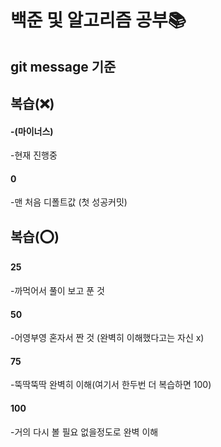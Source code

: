 # 백준 및 알고리즘 공부📚  


## git message 기준
  

## 복습(❌)  
  
#### -(마이너스)
-현재 진행중

#### 0  
-맨 처음 디폴트값 (첫 성공커밋) 
  

## 복습(⭕)  
  
#### 25
-까먹어서 풀이 보고 푼 것
  
#### 50  
-어영부영 혼자서 짠 것 (완벽히 이해했다고는 자신 x)  
  
#### 75
-뚝딱뚝딱 완벽히 이해(여기서 한두번 더 복습하면 100)  
  
#### 100
-거의 다시 볼 필요 없을정도로 완벽 이해  

 
